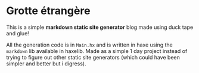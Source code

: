 # Grotte étrangère
This is a simple **markdown static site generator** blog made using duck tape and glue!

All the generation code is in `Main.hx` and is written in haxe using the `markdown` lib available in haxelib. Made as a simple 1 day project instead of trying to figure out other static site generators (which could have been simpler and better but i digress).